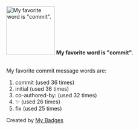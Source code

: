 <img src="https://my-badges.github.io/my-badges/favorite-word.png" alt="My favorite word is &quot;commit&quot;." title="My favorite word is &quot;commit&quot;." width="128">
<strong>My favorite word is &quot;commit&quot;.</strong>
<br><br>

My favorite commit message words are:

1. commit (used 36 times)
2. initial (used 36 times)
3. co-authored-by: (used 32 times)
4. :sparkles: (used 26 times)
5. fix (used 25 times)


Created by <a href="https://github.com/my-badges/my-badges">My Badges</a>
